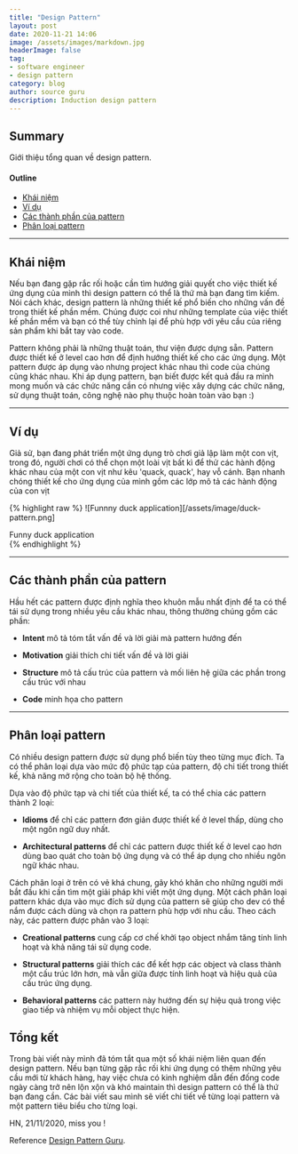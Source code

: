 ```yaml
---
title: "Design Pattern"
layout: post
date: 2020-11-21 14:06
image: /assets/images/markdown.jpg
headerImage: false
tag:
- software engineer
- design pattern
category: blog
author: source guru
description: Induction design pattern
---
```


## Summary

Giới thiệu tổng quan về design pattern.

#### Outline
- [Khái niệm](#khai-niem)
- [Ví dụ](#vi-du)
- [Các thành phần của pattern](#thanh-phan)
- [Phân loại pattern](#phan-loai)

---

## Khái niệm

Nếu bạn đang gặp rắc rối hoặc cần tìm hướng giải quyết cho việc thiết kế ứng dụng của mình thì design pattern có thể là thứ mà bạn đang tìm kiếm. Nói cách khác, design pattern là những thiết kế phổ biến cho những vấn đề trong thiết kế phần mềm. Chúng được coi như những template của việc thiết kế phần mềm và bạn có thể tùy chỉnh lại để phù hợp với yêu cầu của riêng sản phẩm khi bắt tay vào code.

Pattern không phải là những thuật toán, thư viện được dựng sẵn. Pattern được thiết kế ở level cao hơn để định hướng thiết kế cho các ứng dụng. Một pattern được áp dụng vào nhưng project khác nhau thì code của chúng cũng khác nhau. Khi áp dụng pattern, bạn biết được kết quả đầu ra mình mong muốn và các chức năng cần có nhưng việc xây dựng các chức năng, sử dụng thuật toán, công nghệ nào phụ thuộc hoàn toàn vào bạn :)

---

## Ví dụ

Giả sử, bạn đang phát triển một ứng dụng trò chơi giả lập làm một con vịt, trong đó, người chơi có thể chọn một loài vịt bất kì để thử các hành động khác nhau của một con vịt như kêu 'quack, quack', hay vỗ cánh. Bạn nhanh chóng thiết kế cho ứng dụng của mình gồm các lớp mô tả các hành động của con vịt

{% highlight raw %}
![Funnny duck application][/assets/image/duck-pattern.png]
<figcaption class="caption">Funny duck application</figcaption>
{% endhighlight %}

---

## Các thành phần của pattern

Hầu hết các pattern được định nghĩa theo khuôn mẫu nhất định để ta có thể tái sử dụng trong nhiều yêu cầu khác nhau, thông thường chúng gồm các phần:

- **Intent** mô tả tóm tắt vấn đề và lời giải mà pattern hướng đến

- **Motivation** giải thích chi tiết vấn đề và lời giải

- **Structure** mô tả cấu trúc của pattern và mối liên hệ giữa các phần trong cấu trúc với nhau

- **Code** minh họa cho pattern

---

## Phân loại pattern

Có nhiều design pattern được sử dụng phổ biến tùy theo từng mục đích. Ta có thể phân loại dựa vào mức độ phức tạp của pattern, độ chi tiết trong thiết kế, khả năng mở rộng cho toàn bộ hệ thống.

Dựa vào độ phức tạp và chi tiết của thiết kế, ta có thể chia các pattern thành 2 loại:

- **Idioms** để chỉ các pattern đơn giản được thiết kế ở level thấp, dùng cho một ngôn ngữ duy nhất.

- **Architectural patterns** để chỉ các pattern được thiết kế ở level cao hơn dùng bao quát cho toàn bộ ứng dụng và có thể áp dụng cho nhiều ngôn ngữ khác nhau.

Cách phân loại ở trên có vẻ khá chung, gây khó khăn cho những người mới bắt đầu khi cần tìm một giải pháp khi viết một ứng dụng. Một cách phân loại pattern khác dựa vào mục đích sử dụng của pattern sẽ giúp cho dev có thể nắm được cách dùng và chọn ra pattern phù hợp với nhu cầu. Theo cách này, các pattern được phân vào 3 loại:

- **Creational patterns** cung cấp cơ chế khởi tạo object nhắm tăng tính linh hoạt và khả năng tái sử dụng code.

- **Structural patterns** giải thích các để kết hợp các object và class thành một cấu trúc lớn hơn, mà vẫn giữa được tính linh hoạt và hiệu quả của cấu trúc ứng dụng.

- **Behavioral patterns** các pattern này hướng đến sự hiệu quả trong việc giao tiếp và nhiệm vụ mỗi object thực hiện.

## Tổng kết

Trong bài viết này mình đã tóm tắt qua một số khái niệm liên quan đến design pattern. Nếu bạn từng gặp rắc rối khi ứng dụng có thêm những yêu cầu mới từ khách hàng, hay việc chưa có kinh nghiệm dẫn đến đống code ngày càng trở nên lộn xộn và khó maintain thì design pattern có thể là thứ bạn đang cần. Các bài viết sau mình sẽ viết chi tiết về từng loại pattern và một pattern tiêu biểu cho từng loại.

HN, 21/11/2020, miss you !

Reference [Design Pattern Guru](https://refactoring.guru/).
